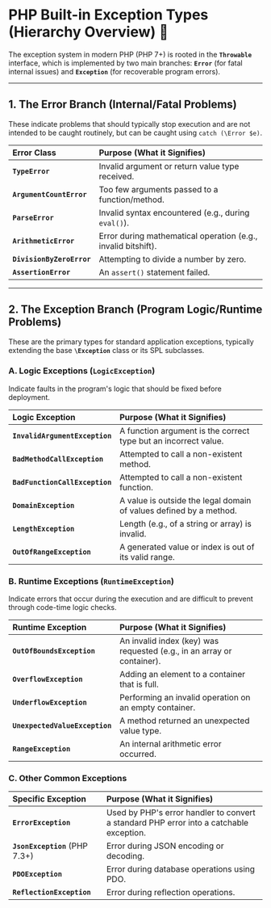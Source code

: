 # PHP Built-in Exception Types (Hierarchy Overview) 🧐

The exception system in modern PHP (PHP 7+) is rooted in the **`Throwable`** interface, which is implemented by two main branches: **`Error`** (for fatal internal issues) and **`Exception`** (for recoverable program errors).

***

## 1. The Error Branch (Internal/Fatal Problems)

These indicate problems that should typically stop execution and are not intended to be caught routinely, but can be caught using `catch (\Error $e)`.

| Error Class | Purpose (What it Signifies) |
| :--- | :--- |
| **`TypeError`** | Invalid argument or return value type received. |
| **`ArgumentCountError`** | Too few arguments passed to a function/method. |
| **`ParseError`** | Invalid syntax encountered (e.g., during `eval()`). |
| **`ArithmeticError`** | Error during mathematical operation (e.g., invalid bitshift). |
| **`DivisionByZeroError`** | Attempting to divide a number by zero. |
| **`AssertionError`** | An `assert()` statement failed. |

***

## 2. The Exception Branch (Program Logic/Runtime Problems)

These are the primary types for standard application exceptions, typically extending the base **`\Exception`** class or its SPL subclasses.

### A. Logic Exceptions (`LogicException`)

Indicate faults in the program's logic that should be fixed before deployment.

| Logic Exception | Purpose (What it Signifies) |
| :--- | :--- |
| **`InvalidArgumentException`** | A function argument is the correct type but an incorrect value. |
| **`BadMethodCallException`** | Attempted to call a non-existent method. |
| **`BadFunctionCallException`** | Attempted to call a non-existent function. |
| **`DomainException`** | A value is outside the legal domain of values defined by a method. |
| **`LengthException`** | Length (e.g., of a string or array) is invalid. |
| **`OutOfRangeException`** | A generated value or index is out of its valid range. |

### B. Runtime Exceptions (`RuntimeException`)

Indicate errors that occur during the execution and are difficult to prevent through code-time logic checks.

| Runtime Exception | Purpose (What it Signifies) |
| :--- | :--- |
| **`OutOfBoundsException`** | An invalid index (key) was requested (e.g., in an array or container). |
| **`OverflowException`** | Adding an element to a container that is full. |
| **`UnderflowException`** | Performing an invalid operation on an empty container. |
| **`UnexpectedValueException`** | A method returned an unexpected value type. |
| **`RangeException`** | An internal arithmetic error occurred. |

### C. Other Common Exceptions

| Specific Exception | Purpose (What it Signifies) |
| :--- | :--- |
| **`ErrorException`** | Used by PHP's error handler to convert a standard PHP error into a catchable exception. |
| **`JsonException`** (PHP 7.3+) | Error during JSON encoding or decoding. |
| **`PDOException`** | Error during database operations using PDO. |
| **`ReflectionException`** | Error during reflection operations. |